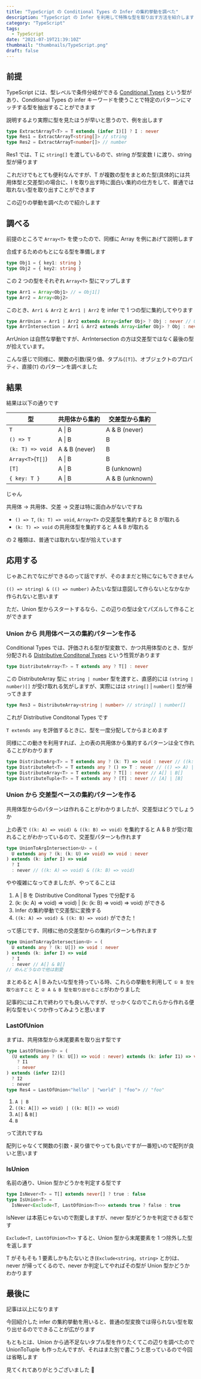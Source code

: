 ```yaml
---
title: "TypeScript の Conditional Types の Infer の集約挙動を調べた"
description: "TypeScript の Infer を利用して特殊な型を取り出す方法を紹介します"
category: "TypeScript"
tags:
  - TypeScript
date: "2021-07-19T21:39:10Z"
thumbnail: "thumbnails/TypeScript.png"
draft: false
---
```


## 前提

TypeScript には、型レベルで条件分岐ができる [Conditional Types](https://www.typescriptlang.org/docs/handbook/2/conditional-types.html) という型があり、Conditional Types の infer キーワードを使うことで特定のパターンにマッチする型を抽出することができます

説明するより実際に型を見たほうが早いと思うので、例を出します

```ts
type ExtractArrayT<T> = T extends (infer I)[] ? I : never
type Res1 = ExtractArrayT<string[]> // string
type Res2 = ExtractArrayT<number[]> // number
```

Res1 では、T に `string[]` を渡しているので、string が型変数 I に渡り、string 型が帰ります

これだけでもとても便利なんですが、T が複数の型をまとめた型(具体的には共用体型と交差型)の場合に、I を取り出す時に面白い集約の仕方をして、普通では取れない型を取り出すことができます

この辺りの挙動を調べたので紹介します

## 調べる

前提のところで `Array<T>` を使ったので、同様に Array を例にあげて説明します

合成するためのもとになる型を準備します

```ts
type Obj1 = { key1: string }
type Obj2 = { key2: string }
```

この 2 つの型をそれぞれ `Array<T>` 型にマップします

```ts
type Arr1 = Array<Obj1> // = Obj1[]
type Arr2 = Array<Obj2>
```

このとき、`Arr1 & Arr2` と `Arr1 | Arr2` を infer で 1 つの型に集約してやります

```ts
type ArrUnion = Arr1 | Arr2 extends Array<infer Obj> ? Obj : never // Obj1 | Obj2
type ArrIntersection = Arr1 & Arr2 extends Array<infer Obj> ? Obj : never // { key2: string }
```

ArrUnion は自然な挙動ですが、ArrIntersection の方は交差型ではなく最後の型が拾えています。

こんな感じで同様に、関数の引数/戻り値、タプル(`[T]`)、オブジェクトのプロパティ、直接(`T`) のパターンを調べました

## 結果

結果は以下の通りです

| 型                | 共用体から集約 | 交差型から集約  |
| ----------------- | -------------- | --------------- |
| `T`               | A \| B         | A & B (never)   |
| `() => T`         | A \| B         | B               |
| `(k: T) => void`  | A & B (never)  | B               |
| `Array<T>`(`T[]`) | A \| B         | B               |
| `[T]`             | A \| B         | B (unknown)     |
| `{ key: T }`      | A \| B         | A & B (unknown) |

じゃん

共用体 → 共用体、交差 → 交差は特に面白みがないですね

- `() => T`, `(k: T) => void`, `Array<T>` の交差型を集約すると B が取れる
- `(k: T) => void` の共用体型を集約すると A & B が取れる

の 2 種類は、普通では取れない型が拾えています

## 応用する

じゃあこれでなにができるのって話ですが、そのままだと特になにもできません

`(() => string) & (() => number)` みたいな型は意図して作らないとなかなか作られないと思います

ただ、Union 型からスタートするなら、この辺りの型は全てパズルして作ることができます

### Union から 共用体ベースの集約パターンを作る

Conditional Types では、評価される型が型変数で、かつ共用体型のとき、型が分配される [Distributive Conditonal Types](https://www.typescriptlang.org/docs/handbook/2/conditional-types.html#distributive-conditional-types) という性質があります

```ts
type DistributeArray<T> = T extends any ? T[] : never
```

この DistributeArray 型に `string | number` 型を渡すと、直感的には `(string | number)[]` が受け取れる気がしますが、実際にはは `string[]` | `number[]` 型が帰ってきます

```ts
type Res3 = DistributeArray<string | number> // string[] | number[]
```

これが Distributive Conditonal Types です

`T extends any` を評価するときに、型を一度分配してからまとめます

同様にこの動きを利用すれば、上の表の共用体から集約するパターンは全て作れることがわかります

```ts
type DistributeArg<T> = T extends any ? (k: T) => void : never // ((k: A) => void) | ((k: B) => void)
type DistributeRet<T> = T extends any ? () => T : never // (() => A) | (() => B)
type DistributeArray<T> = T extends any ? T[] : never // A[] | B[]
type DistributeTuple<T> = T extends any ? [T] : never // [A] | [B]
```

### Union から 交差型ベースの集約パターンを作る

共用体型からのパターンは作れることがわかりましたが、交差型はどうでしょうか

上の表で `((k: A) => void) & ((k: B) => void)` を集約すると A & B が受け取れることがわかっているので、交差型パターンも作れます

```ts
type UnionToArgIntersection<U> = (
  U extends any ? (k: (k: U) => void) => void : never
) extends (k: infer I) => void
  ? I
  : never // ((k: A) => void) & ((k: B) => void)
```

やや複雑になってきましたが、やってることは

1. A | B を Distributive Conditonal Types で分配する
2. (k: (k: A) => void) => void) | (k: (k: B) => void) => void) ができる
3. Infer の集約挙動で交差型に変換する
4. `((k: A) => void) & ((k: B) => void)` ができた！

って感じです、同様に他の交差型からの集約パターンも作れます

```ts
type UnionToArrayIntersection<U> = (
  U extends any ? (k: U[]) => void : never
) extends (k: infer I) => void
  ? I
  : never // A[] & B[]
// めんどうなので他は割愛
```

まとめると A | B みたいな型を持っている時、これらの挙動を利用して `① B 型を取り出すこと` と `② A & B 型を取り出せること`がわかりました

記事的にはこれで終わりでも良いんですが、せっかくなのでこれらから作れる便利な型をいくつか作ってみようと思います

### LastOfUnion

まずは、共用体型から末尾要素を取り出す型です

```ts
type LastOfUnion<U> = (
  (U extends any ? (k: U[]) => void : never) extends (k: infer I1) => void
    ? I1
    : never
) extends (infer I2)[]
  ? I2
  : never
type Res4 = LastOfUnion<"hello" | "world" | "foo"> // "foo"
```

1. `A | B`
2. `((k: A[]) => void) | ((k: B[]) => void)`
3. `A[]` & `B[]`
4. `B`

って流れですね

配列じゃなくて関数の引数・戻り値でやっても良いですが一番短いので配列が良いと思います

### IsUnion

名前の通り、Union 型かどうかを判定する型です

```ts
type IsNever<T> = T[] extends never[] ? true : false
type IsUnion<T> =
  IsNever<Exclude<T, LastOfUnion<T>>> extends true ? false : true
```

IsNever は本筋じゃないので割愛しますが、never 型がどうかを判定できる型です

`Exclude<T, LastOfUnion<T>>` すると、Union 型から末尾要素を 1 つ除外した型を返します

T がそもそも 1 要素しかもたないとき(`Exclude<string, string>` とか)は、never が帰ってくるので、never か判定してやればその型が Union 型かどうかわかります

## 最後に

記事は以上になります

今回紹介した infer の集約挙動を用いると、普通の型変換では得られない型を取り出せるのでできることが広がります

もともとは、Union から過不足ないタプル型を作りたくてこの辺りを調べたので UnionToTuple も作ったんですが、それはまた別で書こうと思っているので今回は省略します

見てくれてありがとうございました :tada:
